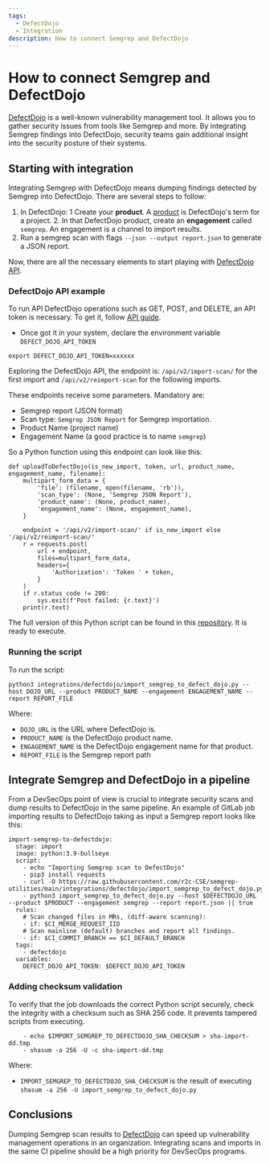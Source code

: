 ```yaml
---
tags:
  - DefectDojo
  - Integration
description: How to connect Semgrep and DefectDojo
---
```


# How to connect Semgrep and DefectDojo

[DefectDojo](https://www.defectdojo.com/) is a well-known vulnerability management tool. It allows you to gather security issues from tools like Semgrep and more. By integrating Semgrep findings into DefectDojo, security teams gain additional insight into the security posture of their systems.

## Starting with integration
Integrating Semgrep with DefectDojo means dumping findings detected by Semgrep into DefectDojo.
There are several steps to follow:

1. In DefectDojo:
    1 Create your **product**. A [product](https://defectdojo-dev.readthedocs.io/en/latest/features.html#products) is DefectDojo's term for a project.
    2. In that DefectDojo product, create an **engagement** called `semgrep`. An engagement is a channel to import results.
2. Run a semgrep scan with flags `--json --output report.json` to generate a JSON report.

Now, there are all the necessary elements to start playing with [DefectDojo API](https://documentation.defectdojo.com/integrations/api-v2-docs/).

### DefectDojo API example 

To run API DefectDojo operations such as GET, POST, and DELETE, an API token is necessary. To get it, follow [API guide](https://documentation.defectdojo.com/integrations/api-v2-docs/).

* Once got it in your system, declare the environment variable `DEFECT_DOJO_API_TOKEN`
```
export DEFECT_DOJO_API_TOKEN=xxxxxx
```
Exploring the DefectDojo API, the endpoint is: `/api/v2/import-scan/` for the first import and `/api/v2/reimport-scan` for the following imports.

These endpoints receive some parameters. Mandatory are:
* Semgrep report (JSON format)
* Scan type: `Semgrep JSON Report` for Semgrep importation.
* Product Name (project name)
* Engagement Name (a good practice is to name `semgrep`)

So a Python function using this endpoint can look like this:

```
def uploadToDefectDojo(is_new_import, token, url, product_name, engagement_name, filename):
    multipart_form_data = {
        'file': (filename, open(filename, 'rb')),
        'scan_type': (None, 'Semgrep JSON Report'),
        'product_name': (None, product_name),
        'engagement_name': (None, engagement_name),
    }

    endpoint = '/api/v2/import-scan/' if is_new_import else '/api/v2/reimport-scan/'
    r = requests.post(
        url + endpoint,
        files=multipart_form_data,
        headers={
            'Authorization': 'Token ' + token,
        }
    )
    if r.status_code != 200:
        sys.exit(f'Post failed: {r.text}')
    print(r.text)
```

The full version of this Python script can be found in this [repository](https://github.com/r2c-CSE/semgrep-utilities/blob/main/integrations/defectdojo/import_semgrep_to_defect_dojo.py).
It is ready to execute.

### Running the script

To run the script:
```
python3 integrations/defectdojo/import_semgrep_to_defect_dojo.py --host DOJO_URL --product PRODUCT_NAME --engagement ENGAGEMENT_NAME --report REPORT_FILE 
```
Where:
* `DOJO_URL` is the URL where DefectDojo is.
* `PRODUCT_NAME` is the DefectDojo product name.
* `ENGAGEMENT_NAME` is the DefectDojo engagement name for that product.
* `REPORT_FILE` is the Semgrep report path

## Integrate Semgrep and DefectDojo in a pipeline

From a DevSecOps point of view is crucial to integrate security scans and dump results to DefectDojo in the same pipeline.
An example of GitLab job importing results to DefectDojo taking as input a Semgrep report looks like this:

```
import-semgrep-to-defectdojo:
  stage: import
  image: python:3.9-bullseye
  script:
    - echo "Importing Semgrep scan to DefectDojo"
    - pip3 install requests
    - curl -O https://raw.githubusercontent.com/r2c-CSE/semgrep-utilities/main/integrations/defectdojo/import_semgrep_to_defect_dojo.py
    - python3 import_semgrep_to_defect_dojo.py --host $DEFECTDOJO_URL --product $PRODUCT --engagement semgrep --report report.json || true
  rules:
    # Scan changed files in MRs, (diff-aware scanning):
    - if: $CI_MERGE_REQUEST_IID
    # Scan mainline (default) branches and report all findings.
    - if: $CI_COMMIT_BRANCH == $CI_DEFAULT_BRANCH
  tags:
    - defectdojo
  variables:
    DEFECT_DOJO_API_TOKEN: $DEFECT_DOJO_API_TOKEN
```

### Adding checksum validation
To verify that the job downloads the correct Python script securely, check the integrity with a checksum such as SHA 256 code. It prevents tampered scripts from executing.

```
    - echo $IMPORT_SEMGREP_TO_DEFECTDOJO_SHA_CHECKSUM > sha-import-dd.tmp
    - shasum -a 256 -U -c sha-import-dd.tmp
```
Where:
* `IMPORT_SEMGREP_TO_DEFECTDOJO_SHA_CHECKSUM` is the result of executing `shasum -a 256 -U import_semgrep_to_defect_dojo.py`

## Conclusions
Dumping Semgrep scan results to [DefectDojo](https://www.defectdojo.com/) can speed up vulnerability management operations in an organization. Integrating scans and imports in the same CI pipeline should be a high priority for DevSecOps programs.
